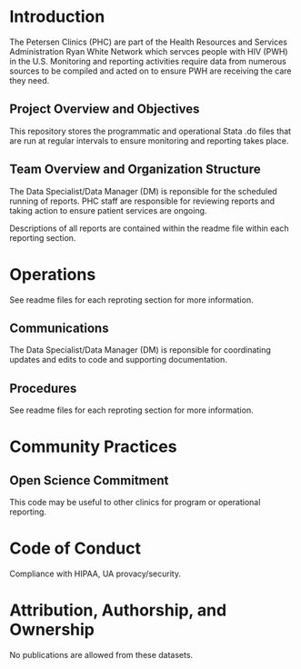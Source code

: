 # Introduction

The Petersen Clinics (PHC) are part of the Health Resources and Services Administration Ryan White Network which servces people with HIV (PWH) in the U.S. Monitoring and reporting activities 
require data from numerous sources to be compiled and acted on to ensure PWH are receiving the care they need.


## Project Overview and Objectives
This repository stores the programmatic and operational Stata .do files that are run at regular intervals to ensure monitoring and reporting takes place.

## Team Overview and Organization Structure
The Data Specialist/Data Manager (DM) is reponsible for the scheduled running of reports. 
PHC staff are responsible for reviewing reports and taking action to ensure patient services are ongoing.

Descriptions of all reports are contained within the readme file within each reporting section.

# Operations
See readme files for each reproting section for more information.

## Communications
The Data Specialist/Data Manager (DM) is reponsible for coordinating updates and edits to code and supporting documentation. 

## Procedures
See readme files for each reproting section for more information.

# Community Practices
## Open Science Commitment
This code may be useful to other clinics for program or operational reporting.

# Code of Conduct
Compliance with HIPAA, UA provacy/security.

# Attribution, Authorship, and Ownership
No publications are allowed from these datasets. 

